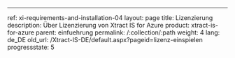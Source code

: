 ---
ref: xi-requirements-and-installation-04
layout: page
title: Lizenzierung
description: Über Lizenzierung von Xtract IS for Azure
product: xtract-is-for-azure
parent: einfuehrung
permalink: /:collection/:path
weight: 4
lang: de_DE
old_url: /Xtract-IS-DE/default.aspx?pageid=lizenz-einspielen
progressstate: 5
